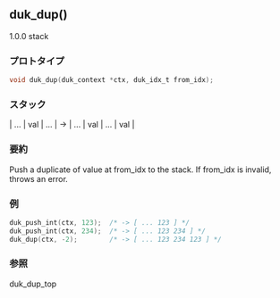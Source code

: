 ## duk_dup() 

1.0.0 stack

### プロトタイプ

```c
void duk_dup(duk_context *ctx, duk_idx_t from_idx);
```

### スタック

| ... | val | ... | -> | ... | val | ... | val |

### 要約

Push a duplicate of value at from_idx to the stack. If from_idx is invalid, throws an error.


### 例

```c
duk_push_int(ctx, 123);  /* -> [ ... 123 ] */
duk_push_int(ctx, 234);  /* -> [ ... 123 234 ] */
duk_dup(ctx, -2);        /* -> [ ... 123 234 123 ] */
```

### 参照

duk_dup_top